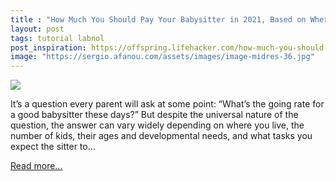 ```yaml
---
title : "How Much You Should Pay Your Babysitter in 2021, Based on Where You Live"
layout: post
tags: tutorial labnol
post_inspiration: https://offspring.lifehacker.com/how-much-you-should-pay-your-babysitter-in-2021-based-1846627158
image: "https://sergio.afanou.com/assets/images/image-midres-36.jpg"
---
```


<img src="https://i.kinja-img.com/gawker-media/image/upload/s--g1EB9oYv--/c_fit,fl_progressive,q_80,w_636/owt0raec5juvbs1ukefi.png" /><p>It’s a question every parent will ask at some point: “What’s the going rate for a good babysitter these days?” But despite the universal nature of the question, the answer can vary widely depending on where you live, the number of kids, their ages and developmental needs, and what tasks you expect the sitter to…</p><p><a href="https://offspring.lifehacker.com/how-much-you-should-pay-your-babysitter-in-2021-based-1846627158">Read more...</a></p>